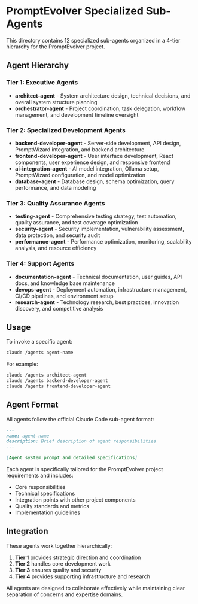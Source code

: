 # PromptEvolver Specialized Sub-Agents

This directory contains 12 specialized sub-agents organized in a 4-tier hierarchy for the PromptEvolver project.

## Agent Hierarchy

### **Tier 1: Executive Agents**

- **architect-agent** - System architecture design, technical decisions, and overall system structure planning
- **orchestrator-agent** - Project coordination, task delegation, workflow management, and development timeline oversight

### **Tier 2: Specialized Development Agents**

- **backend-developer-agent** - Server-side development, API design, PromptWizard integration, and backend architecture
- **frontend-developer-agent** - User interface development, React components, user experience design, and responsive frontend
- **ai-integration-agent** - AI model integration, Ollama setup, PromptWizard configuration, and model optimization
- **database-agent** - Database design, schema optimization, query performance, and data modeling

### **Tier 3: Quality Assurance Agents**

- **testing-agent** - Comprehensive testing strategy, test automation, quality assurance, and test coverage optimization
- **security-agent** - Security implementation, vulnerability assessment, data protection, and security audit
- **performance-agent** - Performance optimization, monitoring, scalability analysis, and resource efficiency

### **Tier 4: Support Agents**

- **documentation-agent** - Technical documentation, user guides, API docs, and knowledge base maintenance
- **devops-agent** - Deployment automation, infrastructure management, CI/CD pipelines, and environment setup
- **research-agent** - Technology research, best practices, innovation discovery, and competitive analysis

## Usage

To invoke a specific agent:

```bash
claude /agents agent-name
```

For example:

```bash
claude /agents architect-agent
claude /agents backend-developer-agent
claude /agents frontend-developer-agent
```

## Agent Format

All agents follow the official Claude Code sub-agent format:

```markdown
---
name: agent-name
description: Brief description of agent responsibilities
---

[Agent system prompt and detailed specifications]
```

Each agent is specifically tailored for the PromptEvolver project requirements and includes:

- Core responsibilities
- Technical specifications
- Integration points with other project components
- Quality standards and metrics
- Implementation guidelines

## Integration

These agents work together hierarchically:

1. **Tier 1** provides strategic direction and coordination
2. **Tier 2** handles core development work
3. **Tier 3** ensures quality and security
4. **Tier 4** provides supporting infrastructure and research

All agents are designed to collaborate effectively while maintaining clear separation of concerns and expertise domains.
